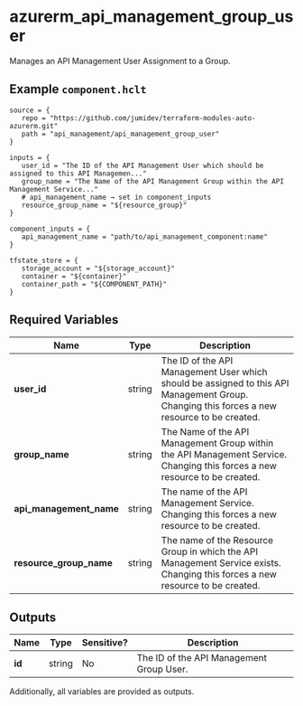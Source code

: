 # azurerm_api_management_group_user

Manages an API Management User Assignment to a Group.

## Example `component.hclt`

```hcl
source = {
   repo = "https://github.com/jumidev/terraform-modules-auto-azurerm.git"   
   path = "api_management/api_management_group_user"   
}

inputs = {
   user_id = "The ID of the API Management User which should be assigned to this API Managemen..."   
   group_name = "The Name of the API Management Group within the API Management Service..."   
   # api_management_name → set in component_inputs
   resource_group_name = "${resource_group}"   
}

component_inputs = {
   api_management_name = "path/to/api_management_component:name"   
}

tfstate_store = {
   storage_account = "${storage_account}"   
   container = "${container}"   
   container_path = "${COMPONENT_PATH}"   
}

```

## Required Variables

| Name | Type |  Description |
| ---- | --------- |  ----------- |
| **user_id** | string |  The ID of the API Management User which should be assigned to this API Management Group. Changing this forces a new resource to be created. | 
| **group_name** | string |  The Name of the API Management Group within the API Management Service. Changing this forces a new resource to be created. | 
| **api_management_name** | string |  The name of the API Management Service. Changing this forces a new resource to be created. | 
| **resource_group_name** | string |  The name of the Resource Group in which the API Management Service exists. Changing this forces a new resource to be created. | 



## Outputs

| Name | Type | Sensitive? | Description |
| ---- | ---- | --------- | --------- |
| **id** | string | No  | The ID of the API Management Group User. | 

Additionally, all variables are provided as outputs.
